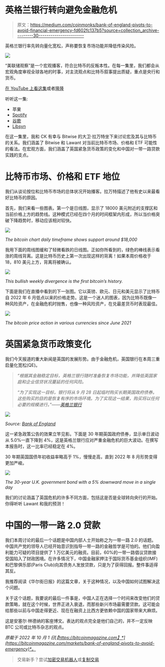 # 英格兰银行转向避免金融危机

> 原文：<https://medium.com/coinmonks/bank-of-england-pivots-to-avoid-financial-emergency-fd602fc137b5?source=collection_archive---------30----------------------->

英格兰银行率先转向量化宽松，声称要恢复市场功能并降低传染风险。

![](img/f76cd4d5aaecf0ad7ad5d8268bb3479b.png)

“美联储观察”是一个宏观播客，符合比特币的反叛本性。在每一集里，我们都会从宏观角度审视全球各地的时事，对主流观点和比特币叙事提出质疑，重点是央行和货币。

[在 YouTube 上看这集](https://youtu.be/5OvWpHNGKeA)或者[隆隆](https://rumble.com/v1luvsi-brighter-bitcoin-future.html)

听听这一集:

*   苹果
*   [Spotify](https://open.spotify.com/episode/2dBhegitqFosQ9Fg0PSrSR)
*   [谷歌](https://podcasts.google.com/feed/aHR0cHM6Ly9iaXRjb2lubWFnYXppbmUubGlic3luLmNvbS9yc3M/episode/YjBmYTNlYmMtZDBhNC00OTNmLTkwNDYtN2YxNjczNjI2MGMy?sa=X&ved=0CAUQkfYCahcKEwi4gLHU57z6AhUAAAAAHQAAAAAQAQ)
*   [Libsyn](https://bitcoinmagazine.libsyn.com/bank-of-england-pivots-first-ft-david-lawant-fedwatch-114?_ga=2.223197663.555451432.1664204263-101851676.1657559804&_gac=1.26531151.1661261769.Cj0KCQjw9ZGYBhCEARIsAEUXITVDRmgGVvPla7nkSTnMPGCJnIt5uj2QLZyvXcYwLb7OUMTaSM6E3GAaAlP3EALw_wcB)

在这一集里，我和 CK 有幸与 Bitwise 的大卫·拉万特坐下来讨论宏及其与比特币的关系。我们涵盖了 Bitwise 和 Lawant 对当前比特币市场、价格和 ETF 可能性的看法。在宏观方面，我们涵盖了英国紧急货币政策的变化和中国对一带一路贷款实践的支点。

# 比特币市场、价格和 ETF 地位

我们从谈论按位和比特币市场的总体状况开始播客。拉万特描述了他有史以来最看好比特币的原因。

首先，我们来看一些图表。第一个是日线图，显示了 18000 美元附近的支撑区和当前价格上方的趋势线。这种模式已经在四个月的时间框架内形成，所以当价格突破下降趋势时，移动应该相对较快。

![](img/09dbc011ead5bbdedde1ef925a75027a.png)

*The bitcoin chart daily timeframe shows support around $18,000*

我用下面的周线图缓和了轻微看跌的日线图。正如你所看到的，绿色的棒线表示看涨的周线背离。这是比特币历史上第一次出现这样的背离！如果本周价格收于 18，810 美元上方，背离将被确认。

![](img/237725e3d62517ec28e4b27372d5ab46.png)

*This bullish weekly divergence is the first bitcoin’s history.*

下面是我们在直播中看到的下一张图。它以英镑、欧元、日元和美元显示了比特币自 2022 年 6 月低点以来的价格走势。这是一个迷人的图表，因为比特币既像一种风险资产，在金融危机时抛售，也像一种风险资产，在兑最差货币时表现最佳。

![](img/8383ce4907699ea3bf7d4a31d0b4fa2e.png)

*The bitcoin price action in various currencies since June 2021*

# 英国紧急货币政策变化

我们今天报道的重大新闻是英国的发展形势。由于金融危机，英国银行在本周三重启量化宽松(QE)。

> *“根据其金融稳定目标，英格兰银行随时准备恢复市场功能，并降低英国家庭和企业信贷状况蔓延的任何风险。*
> 
> *“为了实现这一目标，银行将从 9 月 28 日起临时购买长期英国政府债券。这些购买的目的是恢复有序的市场环境。为了实现这一结果，购买将以任何必要的规模进行。”——*[*英格兰银行*](https://www.bankofengland.co.uk/news/2022/september/bank-of-england-announces-gilt-market-operation)

![](img/088eafa2aa5c528b38ef79278de4897e.png)

*Source:* [*Bank of England*](https://www.bankofengland.co.uk/news/2022/september/bank-of-england-announces-gilt-market-operation)

这一紧急政策公告的效果立竿见影。下面是 30 年期英国政府债券，显示单日波动从 5.0%一直下降到 4%，这是英格兰银行应对严重金融危机的巨大波动。在撰写本报告时，这一比率已经稳定在 4%。

30 年期英国国债年初收益率略高于 1%，慢慢走高，直到 2022 年 8 月形势变得更加严峻。

![](img/c62956fe2bcd096786c9fe2c592f8175.png)

*The 30-year U.K. government bond with a 5% downward move in a single day*

我们的讨论涵盖了英国危机的许多不同方面，包括这是否是全球转向央行的开始。你得听听 Lawant 和我的预测！

# 中国的一带一路 2.0 贷款

我们本周讨论的最后一个话题是中国内部人士开始称之为一带一路 2.0 的话题。中国共产党的领导人已经开始意识到指导一带一路的金融哲学是可怕的。他们向盈利能力可疑的项目提供了 1 万亿美元的融资。目前，60%的一带一路倡议贷款接受国陷入了财政困境。在许多情况下，中国金融家押注于国际货币基金组织(IMF)和巴黎俱乐部(Paris Club)向其债务人发放贷款，只是为了获得回报。整件事适得其反。

我推荐阅读《华尔街日报》的这篇文章，关于这种情况，以及中国如何试图解决这个问题。

关于这个话题，我要说的最后一件事是，中国人正在选择一个时间来改变他们的贷款策略，就在这个时候，世界正进入衰退，而那些新兴市场最需要贷款。这可能会给那些以前与中国走得更近、现在在融资上比西方更依赖中国的国家带来大麻烦。

这是安塞尔·林德纳的客座博文。表达的观点完全是他们自己的，并不一定反映 BTC 公司或比特币杂志的观点。

*原载于 2022 年 10 月 1 日*[*【https://bitcoinmagazine.com】*](https://bitcoinmagazine.com/markets/bank-of-england-pivots-to-avoid-emergency)*。*

> 交易新手？尝试[加密交易机器人](/coinmonks/crypto-trading-bot-c2ffce8acb2a)或[复制交易](/coinmonks/top-10-crypto-copy-trading-platforms-for-beginners-d0c37c7d698c)